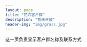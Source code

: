 ```yaml
---
layout: page
title: "花卉客户群"
description: "暂未开放" 
header-img: "img/grass.jpg"
---
```


这一页负责显示客户群名称及联系方式





